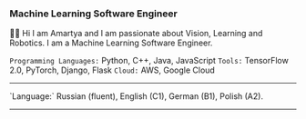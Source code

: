 ### Machine Learning Software Engineer
👋🏻 Hi I am Amartya and I am passionate about Vision, Learning and Robotics. I am a Machine Learning Software Engineer.

`Programming Languages:` Python, C++, Java, JavaScript 
`Tools:` TensorFlow 2.0, PyTorch, Django, Flask
`Cloud:` AWS, Google Cloud <br />
<hr />
`Language:` Russian (fluent), English (C1), German (B1), Polish (A2).
<hr />
